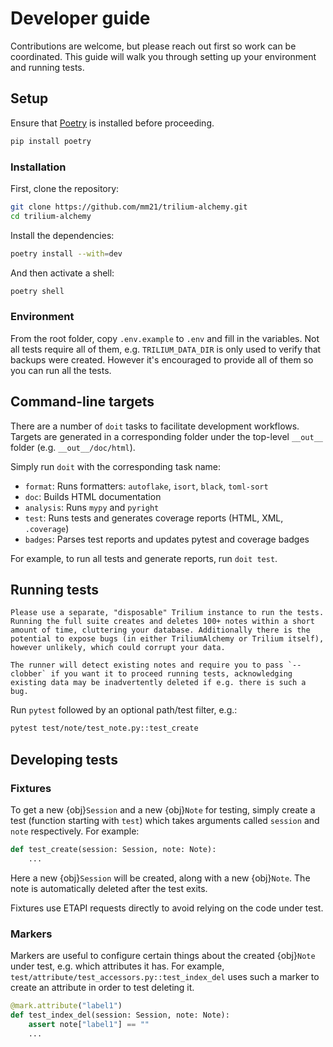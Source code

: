 # Developer guide

Contributions are welcome, but please reach out first so work can be coordinated. This guide will walk you through setting up your environment and running tests.

## Setup

Ensure that [Poetry](https://python-poetry.org/) is installed before proceeding.

```bash
pip install poetry
```

### Installation

First, clone the repository:

```bash
git clone https://github.com/mm21/trilium-alchemy.git
cd trilium-alchemy
```

Install the dependencies:

```bash
poetry install --with=dev
```

And then activate a shell:

```bash
poetry shell
```

### Environment

From the root folder, copy `.env.example` to `.env` and fill in the variables. Not all tests require all of them, e.g. `TRILIUM_DATA_DIR` is only used to verify that backups were created. However it's encouraged to provide all of them so you can run all the tests.

## Command-line targets

There are a number of `doit` tasks to facilitate development workflows. Targets are generated in a corresponding folder under the top-level `__out__` folder (e.g. `__out__/doc/html`).

Simply run `doit` with the corresponding task name:

- `format`: Runs formatters: `autoflake`, `isort`, `black`, `toml-sort`
- `doc`: Builds HTML documentation
- `analysis`: Runs `mypy` and `pyright`
- `test`: Runs tests and generates coverage reports (HTML, XML, `.coverage`)
- `badges`: Parses test reports and updates pytest and coverage badges

For example, to run all tests and generate reports, run `doit test`.

## Running tests

```{warning}
Please use a separate, "disposable" Trilium instance to run the tests. Running the full suite creates and deletes 100+ notes within a short amount of time, cluttering your database. Additionally there is the potential to expose bugs (in either TriliumAlchemy or Trilium itself), however unlikely, which could corrupt your data.

The runner will detect existing notes and require you to pass `--clobber` if you want it to proceed running tests, acknowledging existing data may be inadvertently deleted if e.g. there is such a bug.
```

Run `pytest` followed by an optional path/test filter, e.g.:

```bash
pytest test/note/test_note.py::test_create
```

## Developing tests

### Fixtures

To get a new {obj}`Session` and a new {obj}`Note` for testing, simply create a test (function starting with `test`) which takes arguments called `session` and `note` respectively. For example:

```python
def test_create(session: Session, note: Note):
    ...
```

Here a new {obj}`Session` will be created, along with a new {obj}`Note`. The note is automatically deleted after the test exits.

Fixtures use ETAPI requests directly to avoid relying on the code under test.

### Markers

Markers are useful to configure certain things about the created {obj}`Note` under test, e.g. which attributes it has. For example, `test/attribute/test_accessors.py::test_index_del` uses such a marker to create an attribute in order to test deleting it.

```python
@mark.attribute("label1")
def test_index_del(session: Session, note: Note):
    assert note["label1"] == ""
    ...
```
